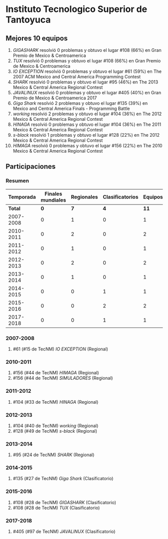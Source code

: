 # Instituto Tecnologico Superior de Tantoyuca

## Mejores 10 equipos

1. _GIGASHARK_ resolvió 0 problemas y obtuvo el lugar #108 (66%) en Gran Premio de Mexico & Centroamerica
1. _TUX_ resolvió 0 problemas y obtuvo el lugar #108 (66%) en Gran Premio de Mexico & Centroamerica
1. _IO EXCEPTION_ resolvió 0 problemas y obtuvo el lugar #61 (59%) en The 2007 ACM Mexico and Central America Programming Contest
1. _SHARK_ resolvió 0 problemas y obtuvo el lugar #95 (46%) en The 2013 Mexico & Central America Regional Contest
1. _JAVALINUX_ resolvió 0 problemas y obtuvo el lugar #405 (40%) en Gran Premio de Mexico & Centroamerica 2017
1. _Giga Shark_ resolvió 2 problemas y obtuvo el lugar #135 (39%) en Mexico and Central America Finals - Programming Battle
1. _working_ resolvió 2 problemas y obtuvo el lugar #104 (36%) en The 2012 Mexico & Central America Regional Contest
1. _HINAGA_ resolvió 0 problemas y obtuvo el lugar #104 (36%) en The 2011 Mexico & Central America Regional Contest
1. _s-black_ resolvió 1 problemas y obtuvo el lugar #128 (22%) en The 2012 Mexico & Central America Regional Contest
1. _HIMAGA_ resolvió 0 problemas y obtuvo el lugar #156 (22%) en The 2010 Mexico & Central America Regional Contest

## Participaciones

### Resumen

| Temporada | Finales mundiales | Regionales | Clasificatorios | Equipos |
| --- | --- | --- | --- | --- |
| **Total** | **0** | **7** | **4** | **11** |
| 2007-2008 | 0 | 1 | 0 | 1 |
| 2010-2011 | 0 | 2 | 0 | 2 |
| 2011-2012 | 0 | 1 | 0 | 1 |
| 2012-2013 | 0 | 2 | 0 | 2 |
| 2013-2014 | 0 | 1 | 0 | 1 |
| 2014-2015 | 0 | 0 | 1 | 1 |
| 2015-2016 | 0 | 0 | 2 | 2 |
| 2017-2018 | 0 | 0 | 1 | 1 |

### 2007-2008

1. #61 (#15 de TecNM) _IO EXCEPTION_ (Regional)

### 2010-2011

1. #156 (#44 de TecNM) _HIMAGA_ (Regional)
1. #156 (#44 de TecNM) _SIMULADORES_ (Regional)

### 2011-2012

1. #104 (#33 de TecNM) _HINAGA_ (Regional)

### 2012-2013

1. #104 (#40 de TecNM) _working_ (Regional)
1. #128 (#49 de TecNM) _s-black_ (Regional)

### 2013-2014

1. #95 (#24 de TecNM) _SHARK_ (Regional)

### 2014-2015

1. #135 (#27 de TecNM) _Giga Shark_ (Clasificatorio)

### 2015-2016

1. #108 (#28 de TecNM) _GIGASHARK_ (Clasificatorio)
1. #108 (#28 de TecNM) _TUX_ (Clasificatorio)

### 2017-2018

1. #405 (#97 de TecNM) _JAVALINUX_ (Clasificatorio)



